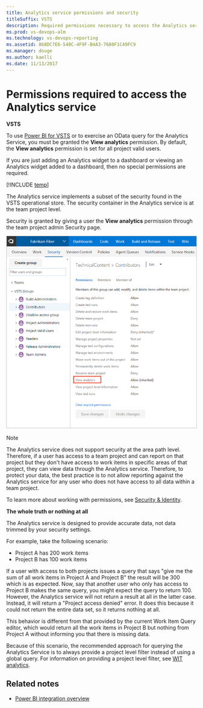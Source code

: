 ```yaml
---
title: Analytics service permissions and security
titleSuffix: VSTS     
description: Required permissions necessary to access the Analytics service and how to handle project access denied errors
ms.prod: vs-devops-alm
ms.technology: vs-devops-reporting
ms.assetid: 868DC7E6-540C-4F9F-B4A3-7680F1C49FC9
ms.manager: douge
ms.author: kaelli
ms.date: 11/13/2017
---
```


# Permissions required to access the Analytics service

**VSTS**  

To use [Power BI for VSTS](../powerbi/index.md) or to exercise an OData query for the Analytics Service, you must be granted the **View analytics** permission. By default, the **View analytics** permission is set for all project valid users. 

If you are just adding an Analytics widget to a dashboard or viewing an Analytics widget added to a dashboard, then no special permissions are required. 

[!INCLUDE [temp](../_shared/analytics-preview.md)]

The Analytics service implements a subset of the security found in the VSTS operational store. The security container in the Analytics service is at the team project level.   

Security is granted by giving a user the **View analytics** permission through the team project admin Security page.    

<img src="_img/analytics-permissions.png" alt="Analytics Permission dialog" style="border: 1px solid #C3C3C3;" />

>[!NOTE]  
>The Analytics service does not support security at the area path level. Therefore, if a user has access to a team project and can report on that project but they don't have access to work items in specific areas of that project, they can view data through the Analytics service. Therefore, to protect your data, the best practice is to not allow reporting against the Analytics service for any user who does not have access to all data within a team project.  

To learn more about working with permissions, see [Security & Identity](../../security/index.md).


**The whole truth or nothing at all**

The Analytics service is designed to provide accurate data, not data trimmed by your security settings.  

For example, take the following scenario:

- Project A has 200 work items  
- Project B has 100 work items  

If a user with access to both projects issues a query that says "give me the sum of all work items in Project A
and Project B" the result will be 300 which is as expected. Now, say that another user who only has access to
Project B makes the same query, you might expect the query to return 100. However, the Analytics service will not return
a result at all in the latter case. Instead, it will return a "Project access denied" error. It does this because it could not return the entire data set, so it returns nothing at all.  

This behavior is different from that provided by the current Work Item Query editor, which would return all
the work items in Project B but nothing from Project A without informing you that there is missing data. 

Because of this scenario, the recommended approach for querying the Analytics Service is to always provide
a project level filter instead of using a global query. For information on providing a project level filter, see [WIT analytics](../extend-analytics/wit-analytics.md).

## Related notes 

-  [Power BI integration overview](../powerbi/overview.md)
